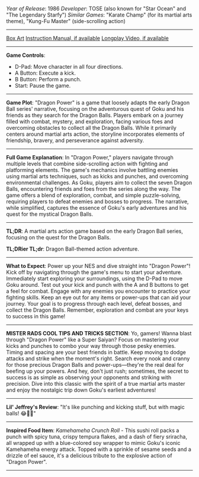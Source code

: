 *Year of Release*: 1986
*Developer*: TOSE (also known for "Star Ocean" and "The Legendary Starfy")
*Similar Games*: "Karate Champ" (for its martial arts theme), "Kung-Fu Master" (side-scrolling action)

---
[Box Art](https://www.google.com/search?newwindow=1&sca_esv=171a28ce0fc58a51&q=NES+Game+Box+Art+Dragon+Power&uds=AMwkrPvg5PKm_dNhMKTbEqnEKe3-6XxiOpNFjFnlqxFDMqlwhD6DPVRAm9-_1gPBbxy9DIo_-S5UzNiyucG_Gr6nVqbvCtLly5uEc6a3pXEPsUbauYHkPixzlqsDC7Hx8tvooks1KEQd&udm=2&sa=X&ved=2ahUKEwi1r5fThMWEAxVsGtAFHU9IDJYQtKgLegQIDBAB&biw=1536&bih=714&dpr=1.25) 
[Instruction Manual, if available](https://www.google.com/search?q=NES+Instruction+Manual+Dragon+Power)
[Longplay Video, if available](https://www.youtube.com/results?search_query=nes+full+longplay+Dragon+Power) 

- - -
**Game Controls**:
- D-Pad: Move character in all four directions.
- A Button: Execute a kick.
- B Button: Perform a punch.
- Start: Pause the game.

- - -
**Game Plot**: "Dragon Power" is a game that loosely adapts the early Dragon Ball series' narrative, focusing on the adventurous quest of Goku and his friends as they search for the Dragon Balls. Players embark on a journey filled with combat, mystery, and exploration, facing various foes and overcoming obstacles to collect all the Dragon Balls. While it primarily centers around martial arts action, the storyline incorporates elements of friendship, bravery, and perseverance against adversity.

- - -
**Full Game Explanation**: In "Dragon Power," players navigate through multiple levels that combine side-scrolling action with fighting and platforming elements. The game's mechanics involve battling enemies using martial arts techniques, such as kicks and punches, and overcoming environmental challenges. As Goku, players aim to collect the seven Dragon Balls, encountering friends and foes from the series along the way. The game offers a blend of exploration, combat, and simple puzzle-solving, requiring players to defeat enemies and bosses to progress. The narrative, while simplified, captures the essence of Goku's early adventures and his quest for the mystical Dragon Balls.

- - -
**TL;DR**: A martial arts action game based on the early Dragon Ball series, focusing on the quest for the Dragon Balls.

**TL;DRier TL;dr**: Dragon Ball-themed action adventure.

- - -
**What to Expect**: Power up your NES and dive straight into "Dragon Power"! Kick off by navigating through the game's menu to start your adventure. Immediately start exploring your surroundings, using the D-Pad to move Goku around. Test out your kick and punch with the A and B buttons to get a feel for combat. Engage with any enemies you encounter to practice your fighting skills. Keep an eye out for any items or power-ups that can aid your journey. Your goal is to progress through each level, defeat bosses, and collect the Dragon Balls. Remember, exploration and combat are your keys to success in this game!

---

**MISTER RADS COOL TIPS AND TRICKS SECTION**: Yo, gamers! Wanna blast through "Dragon Power" like a Super Saiyan? Focus on mastering your kicks and punches to combo your way through those pesky enemies. Timing and spacing are your best friends in battle. Keep moving to dodge attacks and strike when the moment's right. Search every nook and cranny for those precious Dragon Balls and power-ups—they're the real deal for beefing up your powers. And hey, don't just rush; sometimes, the secret to success is as simple as observing your opponents and striking with precision. Dive into this classic with the spirit of a true martial arts master and enjoy the nostalgic trip down Goku's earliest adventures!

---
**Lil' Jeffrey's Review**: "It's like punching and kicking stuff, but with magic balls! 😂👊🐉"

---
**Inspired Food Item**: *Kamehameha Crunch Roll* - This sushi roll packs a punch with spicy tuna, crispy tempura flakes, and a dash of fiery sriracha, all wrapped up with a blue-colored soy wrapper to mimic Goku's iconic Kamehameha energy attack. Topped with a sprinkle of sesame seeds and a drizzle of eel sauce, it's a delicious tribute to the explosive action of "Dragon Power".

---